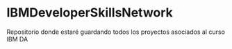 # IBMDeveloperSkillsNetwork
Repositorio donde estaré guardando todos los proyectos asociados al curso IBM DA
